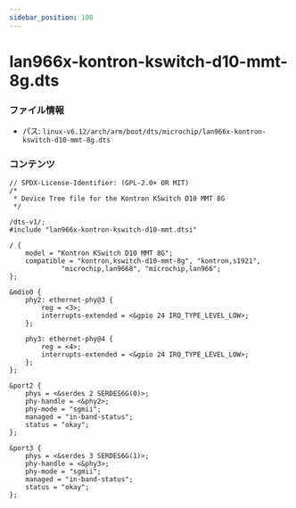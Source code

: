 ```yaml
---
sidebar_position: 100
---
```

# lan966x-kontron-kswitch-d10-mmt-8g.dts

### ファイル情報

- パス: `linux-v6.12/arch/arm/boot/dts/microchip/lan966x-kontron-kswitch-d10-mmt-8g.dts`

### コンテンツ

```dts
// SPDX-License-Identifier: (GPL-2.0+ OR MIT)
/*
 * Device Tree file for the Kontron KSwitch D10 MMT 8G
 */

/dts-v1/;
#include "lan966x-kontron-kswitch-d10-mmt.dtsi"

/ {
	model = "Kontron KSwitch D10 MMT 8G";
	compatible = "kontron,kswitch-d10-mmt-8g", "kontron,s1921",
		     "microchip,lan9668", "microchip,lan966";
};

&mdio0 {
	phy2: ethernet-phy@3 {
		reg = <3>;
		interrupts-extended = <&gpio 24 IRQ_TYPE_LEVEL_LOW>;
	};

	phy3: ethernet-phy@4 {
		reg = <4>;
		interrupts-extended = <&gpio 24 IRQ_TYPE_LEVEL_LOW>;
	};
};

&port2 {
	phys = <&serdes 2 SERDES6G(0)>;
	phy-handle = <&phy2>;
	phy-mode = "sgmii";
	managed = "in-band-status";
	status = "okay";
};

&port3 {
	phys = <&serdes 3 SERDES6G(1)>;
	phy-handle = <&phy3>;
	phy-mode = "sgmii";
	managed = "in-band-status";
	status = "okay";
};

```
